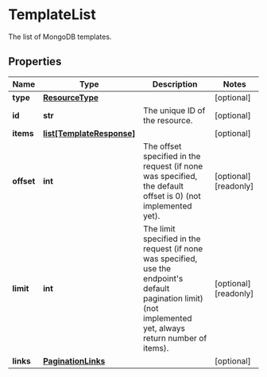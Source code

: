 # TemplateList

The list of MongoDB templates.
## Properties
| Name | Type | Description | Notes |
| ------------ | ------------- | ------------- | ------------- |
| **type** | [**ResourceType**](ResourceType.md) |  | [optional]  |
| **id** | **str** | The unique ID of the resource. | [optional]  |
| **items** | [**list[TemplateResponse]**](TemplateResponse.md) |  | [optional]  |
| **offset** | **int** | The offset specified in the request (if none was specified, the default offset is 0) (not implemented yet).  | [optional] [readonly]  |
| **limit** | **int** | The limit specified in the request (if none was specified, use the endpoint&#39;s default pagination limit) (not implemented yet, always return number of items).  | [optional] [readonly]  |
| **links** | [**PaginationLinks**](PaginationLinks.md) |  | [optional]  |


